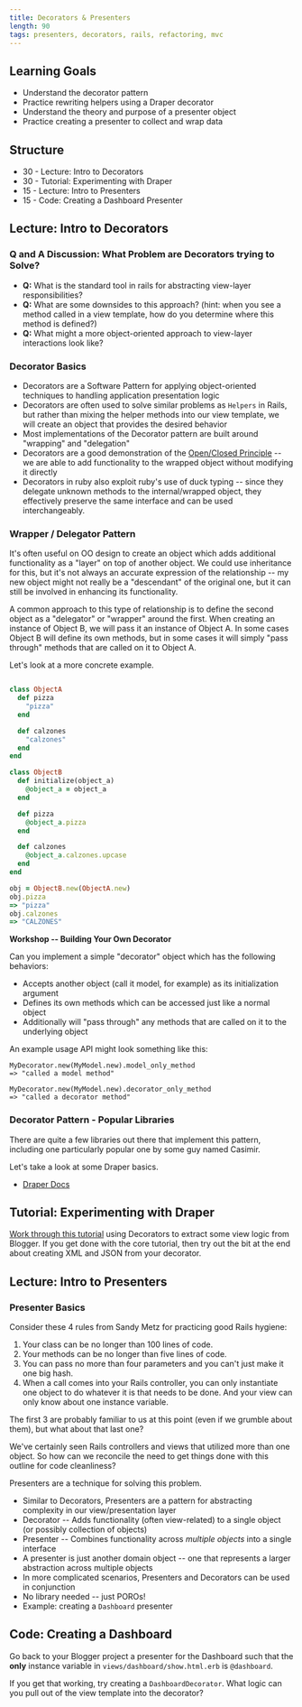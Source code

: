 ```yaml
---
title: Decorators & Presenters
length: 90
tags: presenters, decorators, rails, refactoring, mvc
---
```


## Learning Goals

* Understand the decorator pattern
* Practice rewriting helpers using a Draper decorator
* Understand the theory and purpose of a presenter object
* Practice creating a presenter to collect and wrap data

## Structure

* 30 - Lecture: Intro to Decorators
* 30 - Tutorial: Experimenting with Draper
* 15 - Lecture: Intro to Presenters
* 15 - Code: Creating a Dashboard Presenter

## Lecture: Intro to Decorators

### Q and A Discussion: What Problem are Decorators trying to Solve?

* __Q:__ What is the standard tool in rails for abstracting view-layer
  responsibilities?
* __Q:__ What are some downsides to this approach? (hint: when you see a method
  called in a view template, how do you determine where this method is defined?)
* __Q:__ What might a more object-oriented approach to view-layer
  interactions look like?

### Decorator Basics

* Decorators are a Software Pattern for applying object-oriented techniques to handling
application presentation logic
* Decorators are often used to solve similar problems as `Helpers` in Rails, but rather than mixing the
helper methods into our view template, we will create an object that provides the desired behavior
* Most implementations of the Decorator pattern are built around "wrapping" and "delegation"
* Decorators are a good demonstration of
  the [Open/Closed Principle](https://en.wikipedia.org/wiki/Open/closed_principle) --
  we are able to add functionality to the wrapped object without
  modifying it directly
* Decorators in ruby also exploit ruby's use of duck typing -- since
  they delegate unknown methods to the internal/wrapped object, they
  effectively preserve the same interface and can be used
  interchangeably.

### Wrapper / Delegator Pattern

It's often useful on OO design to create an object which adds additional functionality
as a "layer" on top of another object. We could use inheritance for this, but it's
not always an accurate expression of the relationship -- my new object might not really
be a "descendant" of the original one, but it can still be involved in enhancing its
functionality.

A common approach to this type of relationship is to define the second object as a "delegator"
or "wrapper" around the first. When creating an instance of Object B, we will pass it an
instance of Object A. In some cases Object B will define its own methods, but in some
cases it will simply "pass through" methods that are called on it to Object A.

Let's look at a more concrete example.

```ruby

class ObjectA
  def pizza
    "pizza"
  end

  def calzones
    "calzones"
  end
end

class ObjectB
  def initialize(object_a)
    @object_a = object_a
  end

  def pizza
    @object_a.pizza
  end

  def calzones
    @object_a.calzones.upcase
  end
end

obj = ObjectB.new(ObjectA.new)
obj.pizza
=> "pizza"
obj.calzones
=> "CALZONES"
``` 

__Workshop -- Building Your Own Decorator__

Can you implement a simple "decorator" object which has the following
behaviors:

* Accepts another object (call it model, for example) as its
  initialization argument
* Defines its own methods which can be accessed just like a normal
  object
* Additionally will "pass through" any methods that are called on it
  to the underlying object

An example usage API might look something like this:

```
MyDecorator.new(MyModel.new).model_only_method
=> "called a model method"

MyDecorator.new(MyModel.new).decorator_only_method
=> "called a decorator method"
```

### Decorator Pattern - Popular Libraries

There are quite a few libraries out there that implement this pattern,
including one particularly popular one by some guy named Casimir.

Let's take a look at some Draper basics.

* [Draper Docs](https://github.com/drapergem/draper)

## Tutorial: Experimenting with Draper

[Work through this tutorial](http://tutorials.jumpstartlab.com/topics/decorators.html)
using Decorators to extract some view logic from Blogger.
If you get done with the core tutorial, then try out the bit at the end about
creating XML and JSON from your decorator.

## Lecture: Intro to Presenters

### Presenter Basics


Consider these 4 rules from Sandy Metz for practicing good Rails
hygiene:

1. Your class can be no longer than 100 lines of code.
2. Your methods can be no longer than five lines of code.
3. You can pass no more than four parameters and you can't just make it one big hash.
4. When a call comes into your Rails controller, you can only instantiate one
   object to do whatever it is that needs to be done. And your view can only know about one instance variable.

The first 3 are probably familiar to us at this point (even if we
grumble about them), but what about that last one?

We've certainly seen Rails controllers and views that utilized more
than one object. So how can we reconcile the need to get things done
with this outline for code cleanliness?

Presenters are a technique for solving this problem.

* Similar to Decorators, Presenters are a pattern for abstracting
  complexity in our view/presentation layer
* Decorator -- Adds functionality (often view-related) to a single
  object (or possibly collection of objects)
* Presenter -- Combines functionality across _multiple objects_
  into a single interface
* A presenter is just another domain object -- one that represents
  a larger abstraction across multiple objects
* In more complicated scenarios, Presenters and Decorators can be
  used in conjunction
* No library needed -- just POROs!
* Example: creating a `Dashboard` presenter

## Code: Creating a Dashboard

Go back to your Blogger project a presenter for the Dashboard such
that the **only** instance variable in `views/dashboard/show.html.erb` is
`@dashboard`.

If you get that working, try creating a `DashboardDecorator`. What logic can
you pull out of the view template into the decorator?
